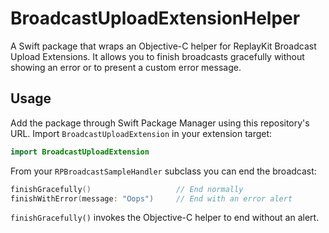 # BroadcastUploadExtensionHelper

A Swift package that wraps an Objective-C helper for ReplayKit Broadcast Upload Extensions. It allows you to finish broadcasts gracefully without showing an error or to present a custom error message.

## Usage

Add the package through Swift Package Manager using this repository's URL. Import `BroadcastUploadExtension` in your extension target:

```swift
import BroadcastUploadExtension
```

From your `RPBroadcastSampleHandler` subclass you can end the broadcast:

```swift
finishGracefully()                   // End normally
finishWithError(message: "Oops")     // End with an error alert
```

`finishGracefully()` invokes the Objective-C helper to end without an alert.
